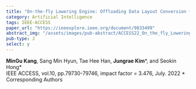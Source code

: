 ```yaml
---
title: "On-the-fly Lowering Engine: Offloading Data Layout Conversion for Convolutional Neural Networks"
category: Artificial Intelligence
tags: IEEE-ACCESS
paper_url: "https://ieeexplore.ieee.org/document/9833499"
abstract_img: "/assets/images/pub-abstract/ACCESS22_On_the_fly_Lowering_Engine.png"
pub-type: J
select: y
---
```


**MinGu Kang**, Sang Min Hyun, Tae Hee Han, **Jungrae Kim**\*, and Seokin Hong* <br>
IEEE ACCESS, vol.10, pp.79730-79746, impact factor = 3.476, July. 2022
\* Corresponding Authors
